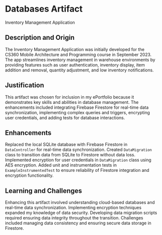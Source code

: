 # Databases Artifact
Inventory Management Application

## Description and Origin
The Inventory Management Application was initially developed for the CS360 Mobile Architecture and Programming course in September 2023. The app streamlines inventory management in warehouse environments by providing features such as user authentication, inventory display, item addition and removal, quantity adjustment, and low inventory notifications.

## Justification
This artifact was chosen for inclusion in my ePortfolio because it demonstrates key skills and abilities in database management. The enhancements included integrating Firebase Firestore for real-time data synchronization, implementing complex queries and triggers, encrypting user credentials, and adding tests for database interactions.

## Enhancements
Replaced the local SQLite database with Firebase Firestore in `DataController` for real-time data synchronization. Created `DataMigration` class to transition data from SQLite to Firestore without data loss. Implemented encryption for user credentials in `DataMigration` class using AES encryption. Added unit and instrumentation tests in `ExampleInstrumentedTest` to ensure reliability of Firestore integration and encryption functionality.

## Learning and Challenges
Enhancing this artifact involved understanding cloud-based databases and real-time data synchronization. Implementing encryption techniques expanded my knowledge of data security. Developing data migration scripts required ensuring data integrity throughout the transition. Challenges included managing data consistency and ensuring secure data storage in Firestore.
